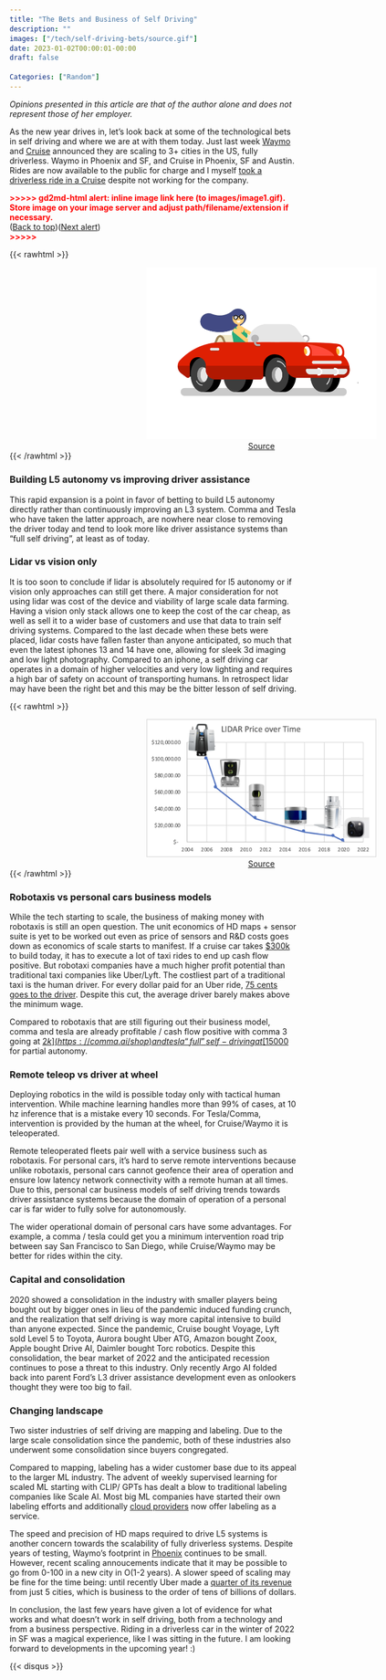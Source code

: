 ```yaml
---
title: "The Bets and Business of Self Driving"
description: ""
images: ["/tech/self-driving-bets/source.gif"]
date: 2023-01-02T00:00:01-00:00
draft: false

Categories: ["Random"]
---
```


_Opinions presented in this article are that of the author alone and does not represent those of her employer._

As the new year drives in, let’s look back at some of the technological bets in self driving and where we are at with them today. Just last week [Waymo](https://blog.waymo.com/2022/12/wheels-up-for-waymo-as-we-expand.html) and [Cruise](https://twitter.com/kvogt/status/1605234916043939840) announced they are scaling to 3+ cities in the US, fully driverless. Waymo in Phoenix and SF, and Cruise in Phoenix, SF and Austin. Rides are now available to the public for charge and I myself [took a driverless ride in a Cruise](https://twitter.com/keerthanpg/status/1591355457616379905) despite not working for the company.



<p id="gdcalert1" ><span style="color: red; font-weight: bold">>>>>>  gd2md-html alert: inline image link here (to images/image1.gif). Store image on your image server and adjust path/filename/extension if necessary. </span><br>(<a href="#">Back to top</a>)(<a href="#gdcalert2">Next alert</a>)<br><span style="color: red; font-weight: bold">>>>>> </span></p>


{{< rawhtml >}}
<div style="height: 100%; width: 80%; float: center; padding-left: 15rem; text-align: center;">
    <img src="./source.gif" />   
    <a href="https://in.pinterest.com/pin/428827195751087037/">Source</a>
</div>
{{< /rawhtml >}}


### Building L5 autonomy vs improving driver assistance

This rapid expansion is a point in favor of betting to build L5 autonomy directly rather than continuously improving an L3 system. Comma and Tesla who have taken the latter approach, are nowhere near close to removing the driver today and tend to look more like driver assistance systems than “full self driving”, at least as of today.

### Lidar vs vision only

It is too soon to conclude if lidar is absolutely required for l5 autonomy or if vision only approaches can still get there. A major consideration for not using lidar was cost of the device and viability of large scale data farming. Having a vision only stack allows one to keep the cost of the car cheap, as well as sell it to a wider base of customers and use that data to train self driving systems. Compared to the last decade when these bets were placed, lidar costs have fallen faster than anyone anticipated, so much that even the latest iphones 13 and 14 have one, allowing for sleek 3d imaging and low light photography. Compared to an iphone, a self driving car operates in a domain of higher velocities and very low lighting and requires a high bar of safety on account of transporting humans. In retrospect lidar may have been the right bet and this may be the bitter lesson of self driving. 



{{< rawhtml >}}
<div style="height: 100%; width: 80%; float: center; padding-left: 15rem; text-align: center;">
    <img src="./lidar.png" />   
    <a href="https://www.avvir.io/blog-posts/the-ipad-pro-an-inflection-point-for-reality-capture">Source</a>
</div>
{{< /rawhtml >}}


### Robotaxis vs personal cars business models

While the tech starting to scale, the business of making money with robotaxis is still an open question. The unit economics of HD maps + sensor suite is yet to be worked out even as price of sensors and R&D costs goes down as economics of scale starts to manifest. If a cruise car takes [$300k](https://www.businessinsider.com/google-self-driving-car-sensor-cost-2012-9) to build today, it has to execute a lot of taxi rides to end up cash flow positive. But robotaxi companies have a much higher profit potential than traditional taxi companies like Uber/Lyft. The costliest part of a traditional taxi is the human driver. For every dollar paid for an Uber ride, [75 cents goes to the driver](https://www.stilt.com/blog/2020/02/how-much-does-uber-pay/). Despite this cut, the average driver barely makes above the minimum wage. 

Compared to robotaxis that are still figuring out their business model, comma and tesla are already profitable / cash flow positive with comma 3 going at [$2k](https://comma.ai/shop) and tesla “full” self-driving at [15000$](https://electrek.co/2022/12/29/tesla-people-bought-full-self-driving-north-america/) for partial autonomy. 

### Remote teleop vs driver at wheel

Deploying robotics in the wild is possible today only with tactical human intervention. While machine learning handles more than 99% of cases, at 10 hz inference that is a mistake every 10 seconds. For Tesla/Comma, intervention is provided by the human at the wheel, for Cruise/Waymo it is teleoperated. 

Remote teleoperated fleets pair well with a service business such as robotaxis. For personal cars, it’s hard to serve remote interventions because unlike robotaxis, personal cars cannot geofence their area of operation and ensure low latency network connectivity with a remote human at all times. Due to this, personal car business models of self driving trends towards driver assistance systems because the domain of operation of a personal car is far wider to fully solve for autonomously. 

The wider operational domain of personal cars have some advantages. For example, a comma / tesla could get you a minimum intervention road trip between say San Francisco to San Diego, while Cruise/Waymo may be better for rides within the city.

### Capital and consolidation

2020 showed a consolidation in the industry with smaller players being bought out by bigger ones in lieu of the pandemic induced funding crunch, and the realization that self driving is way more capital intensive to build than anyone expected. Since the pandemic, Cruise bought Voyage, Lyft sold Level 5 to Toyota, Aurora bought Uber ATG, Amazon bought Zoox, Apple bought Drive AI, Daimler bought Torc robotics. Despite this consolidation, the bear market of 2022 and the anticipated recession continues to pose a threat to this industry. Only recently Argo AI folded back into parent Ford’s L3 driver assistance development even as onlookers thought they were too big to fail. 

### Changing landscape

Two sister industries of self driving are mapping and labeling. Due to the large scale consolidation since the pandemic, both of these industries also underwent some consolidation since buyers congregated.

Compared to mapping, labeling has a wider customer base due to its appeal to the larger ML industry. The advent of weekly supervised learning for scaled ML starting with CLIP/ GPTs has dealt a blow to traditional labeling companies like Scale AI. Most big ML companies have started their own labeling efforts and additionally [cloud providers](https://cloud.google.com/ai-platform/data-labeling/docs) now offer labeling as a service.

The speed and precision of HD maps required to drive L5 systems is another concern towards the scalability of fully driverless systems. Despite years of testing, Waymo’s footprint in [Phoenix](https://blog.waymo.com/2022/12/wheels-up-for-waymo-as-we-expand.html) continues to be small. However, recent scaling annoucements indicate that it may be possible to go from 0-100 in a new city in O(1-2 years). A slower speed of scaling may be fine for the time being: until recently Uber made a [quarter of its revenue](https://slate.com/business/2019/04/uber-ipo-nyc-london-risks.html) from just 5 cities, which is business to the order of tens of billions of dollars.

In conclusion, the last few years have given a lot of evidence for what works and what doesn’t work in self driving, both from a technology and from a business perspective. Riding in a driverless car in the winter of 2022 in SF was a magical experience, like I was sitting in the future. I am looking forward to developments in the upcoming year! :) 

{{< disqus >}}